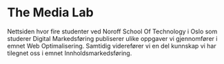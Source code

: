# The Media Lab

Nettsiden hvor fire studenter ved Noroff School Of Technology i Oslo som studerer Digital Markedsføring publiserer ulike oppgaver vi gjennomfører i emnet Web Optimalisering. Samtidig viderefører vi en del kunnskap vi har tilegnet oss i emnet Innholdsmarkedsføring.
